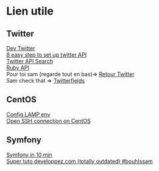 # Lien utile #

## Twitter ##

[Dev Twitter](dev.twitter.com)  
[8 easy step to set up twitter API](http://iag.me/socialmedia/build-your-first-twitter-app-using-php-in-8-easy-steps/)  
[Twitter API Search](https://dev.twitter.com/rest/public/search)  
[Ruby API](http://www.rubydoc.info/gems/twitter/Twitter/REST/Search)  
Pour toi sam (regarde tout en bas)=> [Retour Twitter](https://dev.twitter.com/rest/reference/get/search/tweets)  
Sam check that => [Twitterfields](https://dev.twitter.com/overview/api/tweets)  
## CentOS ##

[Config LAMP env](https://www.digitalocean.com/community/tutorials/how-to-install-linux-apache-mysql-php-lamp-stack-on-centos-6)  
[Open SSH connection on CentOS](https://www.centos.org/docs/5/html/Deployment_Guide-en-US/s1-openssh-server-config.html)


## Symfony ##

[Symfony in 10 min](http://symfony.com/doc/current/quick_tour/the_big_picture.html)  
[Super tuto developpez.com (totally outdated) #bouhIssam](http://j-place.developpez.com/tutoriels/php/creer-premiere-application-web-avec-symfony2)
